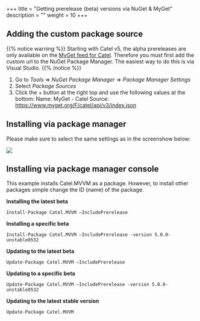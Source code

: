 +++
title = "Getting prerelease (beta) versions via NuGet & MyGet" 
description = ""
weight = 10
+++

## Adding the custom package source

{{% notice warning %}}
Starting with Catel v5, the alpha prereleases are only available on the [MyGet feed for Catel](https://www.myget.org/feed/Packages/catel). Therefore you must first add the custom url to the NuGet Package Manager. The easiest way to do this is via Visual Studio.
{{% /notice %}}

1.  Go to *Tools* =\> *NuGet Package Manager* =\> *Package Manager Settings*
2.  Select *Package Sources*
3.  Click the + button at the right top and use the following values at the bottom:
    Name: MyGet - Catel
    Source: <https://www.myget.org/F/catel/api/v3/index.json>

## Installing via package manager

Please make sure to select the same settings as in the screenshow below:

![](../../images/setup-deployment/getting-prerelease-versions-via-nuget/nuget.png)

## Installing via package manager console

This example installs Catel.MVVM as a package. However, to install other packages simple change the ID (name) of the package.

**Installing the latest beta**

```
Install-Package Catel.MVVM –IncludePrerelease
```

**Installing a specific beta**

```
Install-Package Catel.MVVM –IncludePrerelease -version 5.0.0-unstable0532
```

**Updating to the latest beta**

```
Update-Package Catel.MVVM –IncludePrerelease
```

**Updating to a specific beta**

```
Update-Package Catel.MVVM –IncludePrerelease -version 5.0.0-unstable0532
```

**Updating to the latest stable version**

```
Update-Package Catel.MVVM
```
